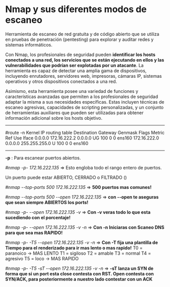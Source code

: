 # Nmap y sus diferentes modos de escaneo
Herramienta de escaneo de red gratuita y de código abierto que se utiliza en pruebas de penetración (pentesting) para explorar y auditar redes y sistemas informáticos.

Con Nmap, los profesionales de seguridad pueden __identificar los hosts conectados a una red, los servicios que se están ejecutando en ellos y las vulnerabilidades que podrían ser explotadas por un atacante__. La herramienta es capaz de detectar una amplia gama de dispositivos, incluyendo enrutadores, servidores web, impresoras, cámaras IP, sistemas operativos y otros dispositivos conectados a una red.

Asimismo, esta herramienta posee una variedad de funciones y características avanzadas que permiten a los profesionales de seguridad adaptar la misma a sus necesidades específicas. Estas incluyen técnicas de escaneo agresivas, capacidades de scripting personalizadas, y un conjunto de herramientas auxiliares que pueden ser utilizadas para obtener información adicional sobre los hosts objetivo.

---

#route -n
Kernel IP routing table
Destination     Gateway         Genmask         Flags Metric Ref    Use Iface
0.0.0.0         172.16.222.2    0.0.0.0         UG    100    0        0 ens160
172.16.222.0    0.0.0.0         255.255.255.0   U     100    0        0 ens160

---

__-p__ : Para escanear puertos abiertos.

_#nmap -p- 172.16.222.135_ => Esto engloba todo el rango entero de puertos.

Un puerto puede estar ABIERTO, CERRADO o FILTRADO ()

_#nmap --top-ports 500 172.16.222.135_ => __500 puertos mas comunes!__

_#nmap --top-ports 500 --open 172.16.222.135_ => __con --open te aseguras que sean siempre ABIERTOS los ports!__

_#nmap -p- --open 172.16.222.135 -v_ => __Con -v veras todo lo que esta sucediendo con el porcentaje!__

_#nmap -p- --open 172.16.222.135 -v -n_ => __Con -n Iniciaras con Scaneo DNS para que sea mas RAPIDO!__

_#nmap -p- -T5 --open 172.16.222.135 -v -n_ => __Con -T fija una plantilla de Tiempo para el renderizado para ir mas lento o mas rapido!__
    T0 = paranoico -> MAS LENTO
    T1 = sigiloso
    T2 = amable
    T3 = normal
    T4 = agresivo
    T5 = loco -> MAS RAPIDO

_#nmap -p- -T5 -sT --open 172.16.222.135 -v -n_ => __-sT lanza un SYN de forma que si un port esta close contesta con RST. Open contesta con SYN/ACK, para posteriormente a nuestro lado contestar con un ACK__